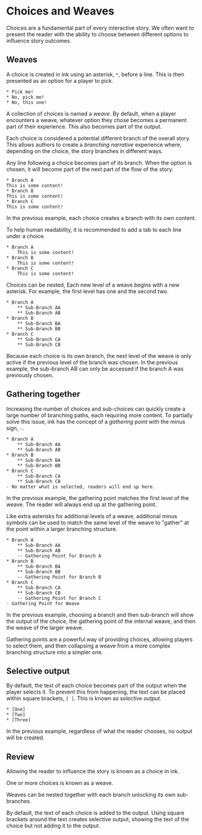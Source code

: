 # Choices and Weaves

Choices are a fundamental part of every interactive story. We often want to present the reader with the ability to choose between different
options to influence story outcomes.

## Weaves

A choice is created in ink using an asterisk, `*`, before a line. This is then presented as an option for a player to pick.

```ink
* Pick me!
* No, pick me!
* No, this one!
```

A collection of choices is named a *weave*. By default, when a player encounters a weave, whatever option they chose becomes a permanent part of their experience. This also becomes part of the output.

Each choice is considered a potential different branch of the overall story. This allows authors to create a *branching narrative* experience where, depending on the choice, the story branches in different ways.

Any line following a choice becomes part of its branch. When the option is chosen, it will become part of the next part of the flow of the
story.

```ink
* Branch A
This is some content!
* Branch B
This is some content!
* Branch C
This is some content!
```

In the previous example, each choice creates a branch with its own content.

To help human readability, it is recommended to add a tab to each line under a choice.

```ink
* Branch A
    This is some content!
* Branch B
    This is some content!
* Branch C
    This is some content!
```

Choices can be nested, Each new level of a weave begins with a new asterisk. For example, the first level has one and the second two.

```ink
* Branch A
    ** Sub-Branch AA
    ** Sub-Branch AB
* Branch B
    ** Sub-Branch BA
    ** Sub-Branch BB
* Branch C
    ** Sub-Branch CA
    ** Sub-Branch CB
```

Because each choice is its own branch, the next level of the weave is only active if the previous level of the branch was chosen. In the
previous example, the sub-branch AB can only be accessed if the branch A was previously chosen.

## Gathering together

Increasing the number of choices and sub-choices can quickly create a large number of branching paths, each requiring more content. To
partially solve this issue, ink has the concept of a *gathering point* with the minus sign, `-`.

```ink
* Branch A
    ** Sub-Branch AA
    ** Sub-Branch AB
* Branch B
    ** Sub-Branch BA
    ** Sub-Branch BB
* Branch C
    ** Sub-Branch CA
    ** Sub-Branch CB
- No matter what is selected, readers will end up here.
```

In the previous example, the gathering point matches the first level of the weave. The reader will always end up at the gathering point.

Like extra asterisks for additional levels of a weave, additional minus symbols can be used to match the same level of the weave to "gather" at the point within a larger branching structure.

```ink
* Branch A
    ** Sub-Branch AA
    ** Sub-Branch AB
    -- Gathering Point for Branch A
* Branch B
    ** Sub-Branch BA
    ** Sub-Branch BB
    -- Gathering Point for Branch B
* Branch C
    ** Sub-Branch CA
    ** Sub-Branch CB
    -- Gathering Point for Branch C
- Gathering Point for Weave
```

In the previous example, choosing a branch and then sub-branch will show the output of the choice, the gathering point of the internal weave, and then the weave of the larger weave.

Gathering points are a powerful way of providing choices, allowing players to select them, and then collapsing a weave from a more complex
branching structure into a simpler one.

## Selective output

By default, the text of each choice becomes part of the output when the player selects it. To prevent this from happening, the text can be
placed within square brackets, `[ ]`. This is known as *selective output.*

```ink
* [One]
* [Two]
* [Three]
```

In the previous example, regardless of what the reader chooses, no output will be created.

## Review

Allowing the reader to influence the story is known as a choice in ink.

One or more choices is known as a weave.

Weaves can be nested together with each branch unlocking its own sub-branches.

By default, the text of each choice is added to the output. Using square brackets around the text creates selective output, showing the text of the choice but not adding it to the output.
